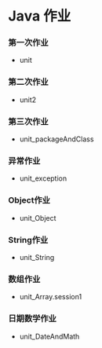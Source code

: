 # Java 作业

### 第一次作业
- unit
### 第二次作业
- unit2
### 第三次作业
- unit_packageAndClass
### 异常作业
- unit_exception
### Object作业
- unit_Object

### String作业
- unit_String

### 数组作业
- unit_Array.session1

### 日期数学作业
- unit_DateAndMath
